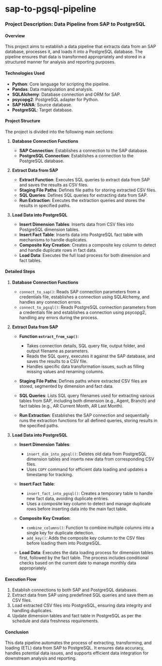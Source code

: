 # sap-to-pgsql-pipeline

### Project Description: Data Pipeline from SAP to PostgreSQL

#### Overview
This project aims to establish a data pipeline that extracts data from an SAP database, processes it, and loads it into a PostgreSQL database. The pipeline ensures that data is transformed appropriately and stored in a structured manner for analysis and reporting purposes.

#### Technologies Used
- **Python**: Core language for scripting the pipeline.
- **Pandas**: Data manipulation and analysis.
- **SQLAlchemy**: Database connection and ORM for SAP.
- **psycopg2**: PostgreSQL adapter for Python.
- **SAP HANA**: Source database.
- **PostgreSQL**: Target database.

#### Project Structure
The project is divided into the following main sections:

1. **Database Connection Functions**
   - **SAP Connection**: Establishes a connection to the SAP database.
   - **PostgreSQL Connection**: Establishes a connection to the PostgreSQL database.

2. **Extract Data from SAP**
   - **Extract Function**: Executes SQL queries to extract data from SAP and saves the results as CSV files.
   - **Staging File Paths**: Defines file paths for storing extracted CSV files.
   - **SQL Queries**: Defines SQL queries for extracting data from SAP.
   - **Run Extraction**: Executes the extraction queries and stores the results in specified paths.

3. **Load Data into PostgreSQL**
   - **Insert Dimension Tables**: Inserts data from CSV files into PostgreSQL dimension tables.
   - **Insert Fact Table**: Inserts data into PostgreSQL fact table with mechanisms to handle duplicates.
   - **Composite Key Creation**: Creates a composite key column to detect and handle duplicate rows in fact data.
   - **Load Data**: Executes the full load process for both dimension and fact tables.

#### Detailed Steps

1. **Database Connection Functions**
   - `connect_to_sap()`: Reads SAP connection parameters from a credentials file, establishes a connection using SQLAlchemy, and handles any connection errors.
   - `connect_to_pgsql()`: Reads PostgreSQL connection parameters from a credentials file and establishes a connection using psycopg2, handling any errors during the process.

2. **Extract Data from SAP**
   - **Function `extract_from_sap()`**:
     - Takes connection details, SQL query file, output folder, and output filename as parameters.
     - Reads the SQL query, executes it against the SAP database, and saves the results to a CSV file.
     - Handles specific data transformation issues, such as filling missing values and renaming columns.

   - **Staging File Paths**: Defines paths where extracted CSV files are stored, segmented by dimension and fact data.

   - **SQL Queries**: Lists SQL query filenames used for extracting various tables from SAP, including both dimension (e.g., Agent, Branch) and fact tables (e.g., AR Current Month, AR Last Month).

   - **Run Extraction**: Establishes the SAP connection and sequentially runs the extraction functions for all defined queries, storing results in the specified paths.

3. **Load Data into PostgreSQL**
   - **Insert Dimension Tables**:
     - `insert_dim_into_pgsql()`: Deletes old data from PostgreSQL dimension tables and inserts new data from corresponding CSV files.
     - Uses `COPY` command for efficient data loading and updates a timestamp for tracking.

   - **Insert Fact Table**:
     - `insert_fact_into_pgsql()`: Creates a temporary table to handle new fact data, avoiding duplicate entries.
     - Uses a composite key column to detect and manage duplicate rows before inserting data into the main fact table.

   - **Composite Key Creation**:
     - `combine_columns()`: Function to combine multiple columns into a single key for duplicate detection.
     - `add_key()`: Adds the composite key column to the CSV files before loading them into PostgreSQL.

   - **Load Data**: Executes the data loading process for dimension tables first, followed by the fact table. The process includes conditional checks based on the current date to manage monthly data appropriately.

#### Execution Flow
1. Establish connections to both SAP and PostgreSQL databases.
2. Extract data from SAP using predefined SQL queries and save them as CSV files.
3. Load extracted CSV files into PostgreSQL, ensuring data integrity and handling duplicates.
4. Update dimension tables and fact table in PostgreSQL as per the schedule and data freshness requirements.

#### Conclusion
This data pipeline automates the process of extracting, transforming, and loading (ETL) data from SAP to PostgreSQL. It ensures data accuracy, handles potential data issues, and supports efficient data integration for downstream analysis and reporting.
